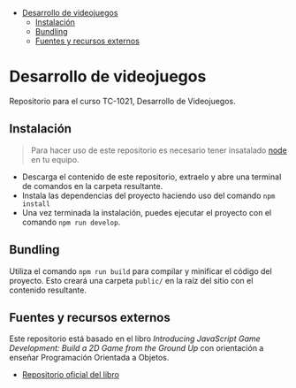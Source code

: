 - [Desarrollo de videojuegos](#desarrollo-de-videojuegos)
  - [Instalación](#instalaci%c3%b3n)
  - [Bundling](#bundling)
  - [Fuentes y recursos externos](#fuentes-y-recursos-externos)

# Desarrollo de videojuegos

Repositorio para el curso TC-1021, Desarrollo de Videojuegos.

## Instalación

> Para hacer uso de este repositorio es necesario tener insatalado 
> [node](https://nodejs.org/en/) en tu equipo. 

- Descarga el contenido de este repositorio, extraelo y abre una terminal de 
comandos en la carpeta resultante.
- Instala las dependencias del proyecto haciendo uso del comando `npm install`
- Una vez terminada la instalación, puedes ejecutar el proyecto con el comando
`npm run develop`.

## Bundling

Utiliza el comando ```npm run build``` para compilar y minificar el código del
proyecto. Esto creará una carpeta `public/` en la raíz del sitio con el
contenido resultante.

## Fuentes y recursos externos

Este repositorio está basado en el libro *Introducing JavaScript Game
Development: Build a 2D Game from the Ground Up* con orientación a enseñar
Programación Orientada a Objetos.

- [Repositorio oficial del libro](https://github.com/Apress/intro-javascript-game-dev)